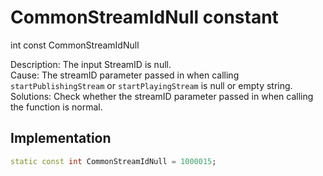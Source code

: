 


# CommonStreamIdNull constant







int const CommonStreamIdNull
  




<p>Description: The input StreamID is null. <br>Cause: The streamID parameter passed in when calling <code>startPublishingStream</code> or <code>startPlayingStream</code> is null or empty string. <br>Solutions: Check whether the streamID parameter passed in when calling the function is normal.</p>



## Implementation

```dart
static const int CommonStreamIdNull = 1000015;
```







